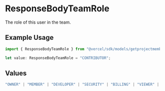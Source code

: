 # ResponseBodyTeamRole

The role of this user in the team.

## Example Usage

```typescript
import { ResponseBodyTeamRole } from "@vercel/sdk/models/getprojectmembersop.js";

let value: ResponseBodyTeamRole = "CONTRIBUTOR";
```

## Values

```typescript
"OWNER" | "MEMBER" | "DEVELOPER" | "SECURITY" | "BILLING" | "VIEWER" | "CONTRIBUTOR"
```